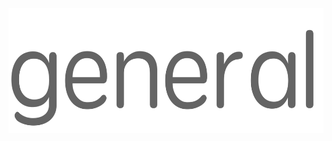 <div align="center">
  <a href="https://github.com/andrewtavis/general"><img src="https://github.com/andrewtavis/general/blob/main/resources/general_logo.png" width="543" height="200"></a>
</div>